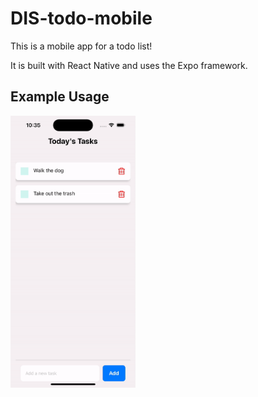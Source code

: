 # DIS-todo-mobile

This is a mobile app for a todo list!

It is built with React Native and uses the Expo framework.

## Example Usage

<img src="todoapp.gif" width = "200">
